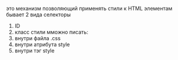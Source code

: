 это механизм позволяющий применять стили к HTML элементам 
бывает 2 вида селекторы 
1) ID 
2) класс
стили мможно писать:
1) внутри файла .css
2) внутри атрибута style 
3) внутри тэг style 
